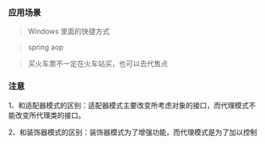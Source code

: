 ### 应用场景

> Windows 里面的快捷方式

> spring aop

> 买火车票不一定在火车站买，也可以去代售点


### 注意
 1、和适配器模式的区别：适配器模式主要改变所考虑对象的接口，而代理模式不能改变所代理类的接口。 
 
 2、和装饰器模式的区别：装饰器模式为了增强功能，而代理模式是为了加以控制